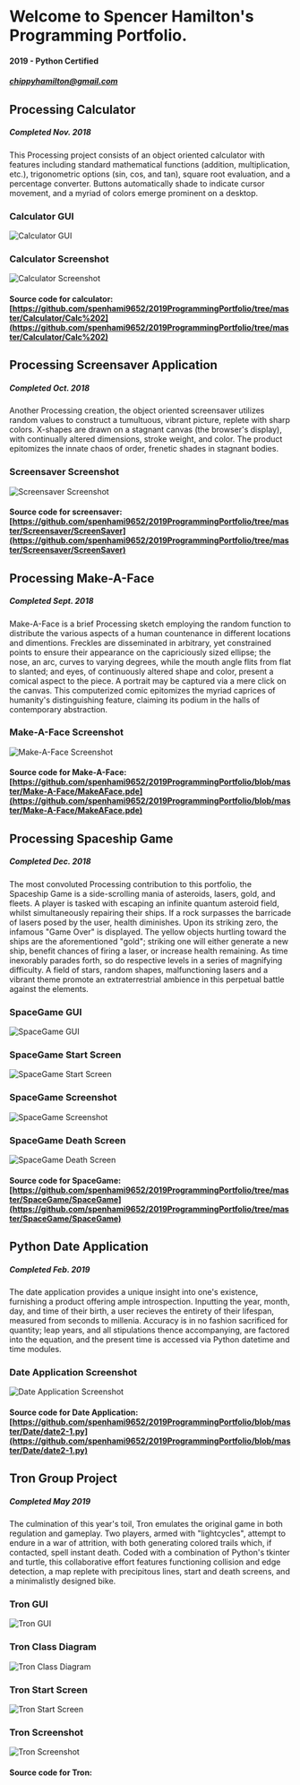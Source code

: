 # Welcome to Spencer Hamilton's Programming Portfolio.
#### 2019 - Python Certified
##### chippyhamilton@gmail.com



## Processing Calculator
##### Completed Nov. 2018


This Processing project consists of an object oriented calculator with features including standard mathematical functions (addition, multiplication, etc.), trigonometric options (sin, cos, and tan), square root evaluation, and a percentage converter. Buttons automatically shade to indicate cursor movement, and a myriad of colors emerge prominent on a desktop.

### Calculator GUI
![Calculator GUI](https://github.com/spenhami9652/2019ProgrammingPortfolio/blob/master/Calculator/CalculatorDrawing.png?raw=true)

### Calculator Screenshot
![Calculator Screenshot](https://github.com/spenhami9652/2019ProgrammingPortfolio/blob/master/Calculator/Calc.png?raw=true)

#### Source code for calculator: [https://github.com/spenhami9652/2019ProgrammingPortfolio/tree/master/Calculator/Calc%202](https://github.com/spenhami9652/2019ProgrammingPortfolio/tree/master/Calculator/Calc%202)


## Processing Screensaver Application
##### Completed Oct. 2018


Another Processing creation, the object oriented screensaver utilizes random values to construct a tumultuous, vibrant picture, replete with sharp colors. X-shapes are drawn on a stagnant canvas (the browser's display), with continually altered dimensions, stroke weight, and color. The product epitomizes the innate chaos of order, frenetic shades in stagnant bodies.

### Screensaver Screenshot
![Screensaver Screenshot](https://github.com/spenhami9652/2019ProgrammingPortfolio/blob/master/Screensaver/Screensaver.png?raw=true)

#### Source code for screensaver: [https://github.com/spenhami9652/2019ProgrammingPortfolio/tree/master/Screensaver/ScreenSaver](https://github.com/spenhami9652/2019ProgrammingPortfolio/tree/master/Screensaver/ScreenSaver)


## Processing Make-A-Face
##### Completed Sept. 2018


Make-A-Face is a brief Processing sketch employing the random function to distribute the various aspects of a human countenance in different locations and dimentions. Freckles are disseminated in arbitrary, yet constrained points to ensure their appearance on the capriciously sized ellipse; the nose, an arc, curves to varying degrees, while the mouth angle flits from flat to slanted; and eyes, of continuously altered shape and color, present a comical aspect to the piece. A portrait may be captured via a mere click on the canvas. This computerized comic epitomizes the myriad caprices of humanity's distinguishing feature, claiming its podium in the halls of contemporary abstraction.

### Make-A-Face Screenshot
![Make-A-Face Screenshot](https://github.com/spenhami9652/2019ProgrammingPortfolio/blob/master/Make-A-Face/line-000689.png)

#### Source code for Make-A-Face: [https://github.com/spenhami9652/2019ProgrammingPortfolio/blob/master/Make-A-Face/MakeAFace.pde](https://github.com/spenhami9652/2019ProgrammingPortfolio/blob/master/Make-A-Face/MakeAFace.pde)


## Processing Spaceship Game
##### Completed Dec. 2018


The most convoluted Processing contribution to this portfolio, the Spaceship Game is a side-scrolling mania of asteroids, lasers, gold, and fleets. A player is tasked with escaping an infinite quantum asteroid field, whilst simultaneously repairing their ships. If a rock surpasses the barricade of lasers posed by the user, health diminishes. Upon its striking zero, the infamous "Game Over" is displayed. The yellow objects hurtling toward the ships are the aforementioned "gold"; striking one will either generate a new ship, benefit chances of firing a laser, or increase health remaining. As time inexorably parades forth, so do respective levels in a series of magnifying difficulty. A field of stars, random shapes, malfunctioning lasers and a vibrant theme promote an extraterrestrial ambience in this perpetual battle against the elements.

### SpaceGame GUI
![SpaceGame GUI](https://github.com/spenhami9652/2019ProgrammingPortfolio/blob/master/SpaceGame/SpaceshipGame.png?raw=true)

### SpaceGame Start Screen
![SpaceGame Start Screen](https://github.com/spenhami9652/2019ProgrammingPortfolio/blob/master/SpaceGame/SpaceGameScreenshot.PNG?raw=true)

### SpaceGame Screenshot
![SpaceGame Screenshot](https://github.com/spenhami9652/2019ProgrammingPortfolio/blob/master/SpaceGame/SpaceGameScreenshot1.PNG?raw=true)

### SpaceGame Death Screen
![SpaceGame Death Screen](https://github.com/spenhami9652/2019ProgrammingPortfolio/blob/master/SpaceGame/SpaceGameScreenshot2.PNG?raw=true)

#### Source code for SpaceGame: [https://github.com/spenhami9652/2019ProgrammingPortfolio/tree/master/SpaceGame/SpaceGame](https://github.com/spenhami9652/2019ProgrammingPortfolio/tree/master/SpaceGame/SpaceGame)


## Python Date Application
##### Completed Feb. 2019


The date application provides a unique insight into one's existence, furnishing a product offering ample introspection. Inputting the year, month, day, and time of their birth, a user recieves the entirety of their lifespan, measured from seconds to millenia. Accuracy is in no fashion sacrificed for quantity; leap years, and all stipulations thence accompanying, are factored into the equation, and the present time is accessed via Python datetime and time modules.

### Date Application Screenshot
![Date Application Screenshot](https://github.com/spenhami9652/2019ProgrammingPortfolio/blob/master/Date/DateScreenshot.PNG?raw=true)

#### Source code for Date Application: [https://github.com/spenhami9652/2019ProgrammingPortfolio/blob/master/Date/date2-1.py](https://github.com/spenhami9652/2019ProgrammingPortfolio/blob/master/Date/date2-1.py)


## Tron Group Project
##### Completed May 2019


The culmination of this year's toil, Tron emulates the original game in both regulation and gameplay. Two players, armed with "lightcycles", attempt to endure in a war of attrition, with both generating colored trails which, if contacted, spell instant death. Coded with a combination of Python's tkinter and turtle, this collaborative effort features functioning collision and edge detection, a map replete with precipitous lines, start and death screens, and a minimalistly designed bike.

### Tron GUI
![Tron GUI](https://github.com/spenhami9652/2019ProgrammingPortfolio/blob/master/Tron/TronGUI.png)

### Tron Class Diagram
![Tron Class Diagram](https://github.com/spenhami9652/2019ProgrammingPortfolio/blob/master/Tron/TronClassDiagram.png)

### Tron Start Screen
![Tron Start Screen](https://github.com/spenhami9652/2019ProgrammingPortfolio/blob/master/Tron/TronStart.png)

### Tron Screenshot
![Tron Screenshot](https://github.com/spenhami9652/2019ProgrammingPortfolio/blob/master/Tron/TronScreenshot.png)

#### Source code for Tron: 
